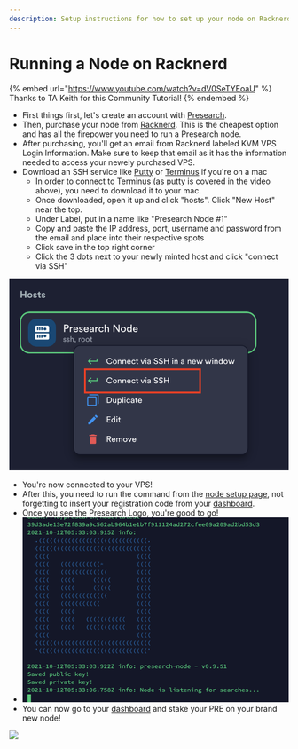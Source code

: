 ```yaml
---
description: Setup instructions for how to set up your node on Racknerd
---
```


# Running a Node on Racknerd

{% embed url="https://www.youtube.com/watch?v=dV0SeTYEoaU" %}
Thanks to TA Keith for this Community Tutorial!
{% endembed %}

* First things first, let's create an account with [Presearch](https://presearch.org/).
* Then, purchase your node from [Racknerd](https://my.racknerd.com/cart.php?a=add\&pid=571). This is the cheapest option and has all the firepower you need to run a Presearch node.
* After purchasing, you'll get an email from Racknerd labeled KVM VPS Login Information. Make sure to keep that email as it has the information needed to access your newely purchased VPS.
* Download an SSH service like [Putty](https://www.putty.org/) or [Terminus](https://apps.apple.com/us/app/termius-ssh-client/id1176074088?mt=12) if you're on a mac
  * In order to connect to Terminus (as putty is covered in the video above), you need to download it to your mac.&#x20;
  * Once downloaded, open it up and click "hosts". Click "New Host" near the top.
  * Under Label, put in a name like "Presearch Node #1"
  * Copy and paste the IP address, port, username and password from the email and place into their respective spots&#x20;
  * Click save in the top right corner
  * Click the 3 dots next to your newly minted host and click "connect via SSH"

![](<../../../.gitbook/assets/Screen Shot 2021-10-11 at 10.30.19 PM.png>)

* You're now connected to your VPS!
* After this, you need to run the command from the [node setup page](https://docs.presearch.org/nodes/setup), not forgetting to insert your registration code from your [dashboard](https://nodes.presearch.org/dashboard).
* Once you see the Presearch Logo, you're good to go!
* ![](<../../../.gitbook/assets/Screen Shot 2021-10-11 at 10.33.11 PM.png>)
* You can now go to your [dashboard](https://nodes.presearch.org/dashboard) and stake your PRE on your brand new node!

![](../../../.gitbook/assets/X8Ko9\_18AVAA5KFT.gif)
